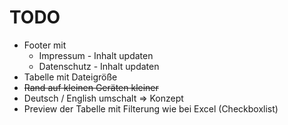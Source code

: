 # TODO

- Footer mit 
    - Impressum - Inhalt updaten
    - Datenschutz - Inhalt updaten
- Tabelle mit Dateigröße
- ~~Rand auf kleinen Geräten kleiner~~
- Deutsch / English umschalt => Konzept
- Preview der Tabelle mit Filterung wie bei Excel (Checkboxlist)

